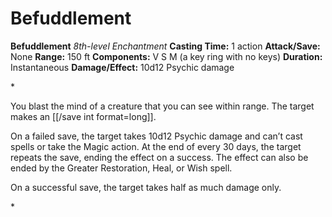 # Befuddlement

**Befuddlement**
_8th-level Enchantment_
**Casting Time:** 1 action
**Attack/Save:** None
**Range:** 150 ft
**Components:** V S M (a key ring with no keys)
**Duration:** Instantaneous
**Damage/Effect:** 10d12 Psychic damage

*<p>You blast the mind of a creature that you can see within range. The target makes an [[/save int format=long]].

On a failed save, the target takes 10d12 Psychic damage and can’t cast spells or take the Magic action. At the end of every 30 days, the target repeats the save, ending the effect on a success. The effect can also be ended by the Greater Restoration, Heal, or Wish spell.

On a successful save, the target takes half as much damage only.</p>*